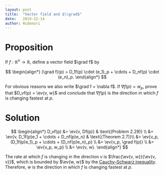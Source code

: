 ```yaml
---
layout: post
title:  "Vector field and $\\grad$"
date:   2019-12-14
author: Hidenori
---
```


# Proposition
If $f: \mathbb{R}^n \rightarrow \mathbb{R}$, define a vector field $\grad f$ by 

$$
\begin{align*}
  (\grad f)(p) = D_1f(p) \cdot (e_1)_p + \cdots + D_nf(p) \cdot (e_n)_p.
\end{align*}
$$

For obvious reasons we also write $\grad f = \nabla f$.
If $\nabla f(p) = w_p$, prove that $D_vf(p) = \ev{v, w}$ and conclude that $\nabla f(p)$ is the direction in which $f$ is changing fastest at $p$.

# Solution

$$
\begin{align*}
  D_vf(p)
    &= \ev{v, Df(p)} & \text{(Problem 2.29)} \\
    &= \ev{v, D_1f(p)e_1 + \cdots + D_nf(p)e_n} & \text{(Theorem 2.7)}\\
    &= \ev{v_p, (D_1f(p)e_1)_p + \cdots + (D_nf(p)e_n)_p} \\
    &= \ev{v_p, \grad f(p)} \\
    &= \ev{v_p, w_p} \\
    &= \ev{v, w}.
\end{align*}
$$

The rate at which $f$ is changing in the direction $v$ is $\frac{\ev{v, w}}{\ev{v, v}}$, which is bounded by $\ev{w, w}$ by the [Cauchy–Schwarz inequality](https://en.wikipedia.org/wiki/Cauchy–Schwarz_inequality).
Therefore, $w$ is the direction in which $f$ is changing fastest at $p$.
